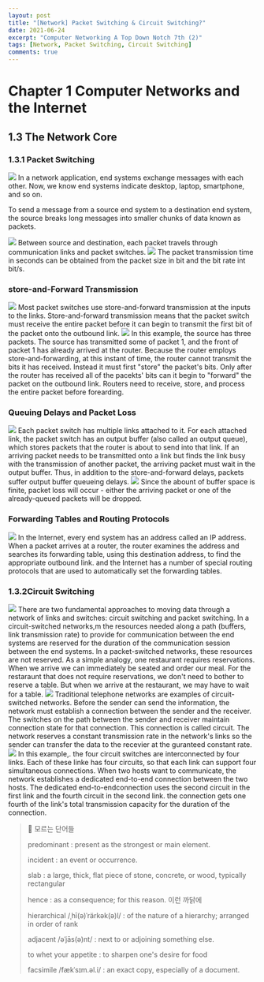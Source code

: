 ```yaml
---
layout: post
title: "[Network] Packet Switching & Circuit Switching?"
date: 2021-06-24
excerpt: "Computer Networking A Top Down Notch 7th (2)"
tags: [Network, Packet Switching, Circuit Switching]
comments: true
---
```

# Chapter 1 Computer Networks and the Internet

## 1.3 The Network Core 

### 1.3.1 Packet Switching 
<img src ="https://eunmik.github.io/bonita.blog/assets/img/2021/0625/슬라이드1.JPG" />
In a network application, end systems exchange messages with each other.
Now, we know end systems indicate desktop, laptop, smartphone, and so on. 

To send a message from a source end system to a destination end system, the source breaks long messages into smaller chunks of data known as packets. 

<img src ="https://eunmik.github.io/bonita.blog/assets/img/2021/0625/슬라이드2.JPG" />
Between source and destination, each packet travels through communication links and packet switches. 

<img src ="https://eunmik.github.io/bonita.blog/assets/img/2021/0625/슬라이드3.JPG" />
The packet transmission time in seconds can be obtained from the packet size in bit and the bit rate int bit/s.

### store-and-Forward Transmission 
<img src ="https://eunmik.github.io/bonita.blog/assets/img/2021/0625/슬라이드4.JPG" />
Most packet switches use store-and-forward transmission at the inputs to the links.
Store-and-forward transmission means that the packet switch must receive the entire packet before it can begin to transmit the first bit of the packet onto the outbound link. 

<img src ="https://eunmik.github.io/bonita.blog/assets/img/2021/0625/슬라이드5.JPG" />
In this example, the source has three packets. The source has transmitted some of packet 1, and the front of packet 1 has already arrived at the router.
Because the router employs store-and-forwarding, at this instant of time, the router cannot transmit the bits it has received.
Instead it must first "store" the packet's bits. Only after the router has received all of the pacekts' bits can it begin to "forward" the packet on the outbound link.
Routers need to receive, store, and process the entire packet before forearding. 

### Queuing Delays and Packet Loss
<img src ="https://eunmik.github.io/bonita.blog/assets/img/2021/0625/슬라이드6.JPG" />
Each packet switch has multiple links attached to it. 
For each attached link, the packet switch has an output buffer (also called an output queue), which stores packets that the router is about to send into that link.
If an arriving packet needs to be transmitted onto a link but finds the link busy with the transmission of another packet, the arriving packet must wait in the output buffer.
Thus, in addition to the store-and-forward delays, packets suffer output buffer queueing delays. 

<img src ="https://eunmik.github.io/bonita.blog/assets/img/2021/0625/슬라이드7.JPG" />
Since the abount of buffer space is finite, packet loss will occur - either the arriving packet or one of the already-queued packets will be dropped. 

### Forwarding Tables and Routing Protocols
<img src ="https://eunmik.github.io/bonita.blog/assets/img/2021/0625/슬라이드8.JPG" />
In the Internet, every end system has an address called an IP address. 
When a packet arrives at a router, the router examines the address and searches its forwarding table, using this destination address, to find the appropriate outbound link.
and the Internet has a number of special routing protocols that are used to automatically set the forwarding tables. 

### 1.3.2Circuit Switching
<img src ="https://eunmik.github.io/bonita.blog/assets/img/2021/0625/슬라이드9.JPG" />
There are two fundamental approaches to moving data through a network of links and switches: circuit switching and packet switching. 
In a circuit-switched networks,m the resources needed along a path (buffers, link transmission rate) to provide for communication between the end systems are reserved for the duration of the communication session between the end systems. 
In a packet-switched networks, these resources are not reserved. 
As a simple analogy, one restaurant requires reservations. When we arrive we can immediately be seated and order our meal. For the restaraunt that does not require reservations, we don't need to bother to reserve a table. But when we arrive at the restaurant, we may have to wait for a table. 

<img src ="https://eunmik.github.io/bonita.blog/assets/img/2021/0625/슬라이드10.JPG" />
Traditional telephone networks are examples of circuit-switched networks. 
Before the sender can send the information, the network must establish a connection between the sender and the receiver.
The switches on the path between the sender and receiver maintain connection state for that connection. This connection is called circuit.
The network reserves a constant transmission rate in the network's links so the sender can transfer the data to the recevier at the guranteed constant rate. 

<img src ="https://eunmik.github.io/bonita.blog/assets/img/2021/0625/슬라이드11.JPG" />
In this example,. the four circuit switches are interconnected by four links. Each of these linke has four circuits, so that each link can support four simultaneous connections. 
When two hosts want to communicate, the network establishes a dedicated end-to-end connection between the two hosts. 
The dedicated end-to-endconnection uses the second circuit in the first link and the fourth circuit in the second link. the connection gets one fourth of the link's total transmission capacity for the duration of the connection.




> 📘 모르는 단어들 
>
> predominant : present as the strongest or main element. 
>
> incident : an event or occurrence. 
>
> slab : a large, thick, flat piece of stone, concrete, or wood, typically rectangular
>
> hence : as a consequence; for this reason. 이런 까닭에 
>
> hierarchical /ˌhī(ə)ˈrärkək(ə)l/ : of the nature of a hierarchy; arranged in order of rank 
>
> adjacent /əˈjās(ə)nt/ : next to or adjoining something else.
>
> to whet your appetite : to sharpen one's desire for food
>
> facsimile /fækˈsɪm.əl.i/ : an exact copy, especially of a document. 
> 
> 



